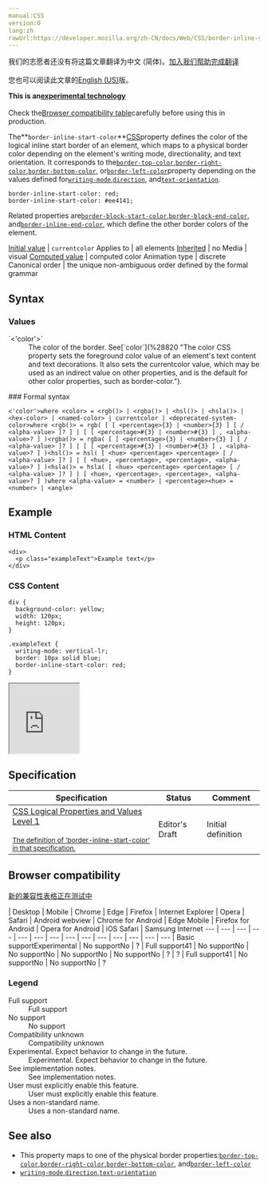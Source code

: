 ```yaml
---
manual:CSS
version:0
lang:zh
rawUrl:https://developer.mozilla.org/zh-CN/docs/Web/CSS/border-inline-start-color
---
```




<bdi>我们的志愿者还没有将这篇文章翻译为<bdi>中文 (简体)</bdi>。[加入我们帮助完成翻译](%29037 "")<br></br>您也可以阅读此文章的[English (US)](%28833 "")版。</bdi>






**This is an[experimental technology](%3404 "")**<br></br>Check the[Browser compatibility table](%29035 "")carefully before using this in production.





The**`border-inline-start-color`**[CSS](%427 "CSS")property defines the color of the logical inline start border of an element, which maps to a physical border color depending on the element&#39;s writing mode, directionality, and text orientation. It corresponds to the[`border-top-color`](%28828 "The border-top-color CSS property sets the color of an element's top border. Note that in many cases the shorthand CSS properties border-color or border-top are more convenient and preferable."),[`border-right-color`](%28829 "The border-right-color CSS property sets the color of an element's right border. Note that in many cases the shorthand CSS properties  border-color or border-right are more convenient and preferable."),[`border-bottom-color`](%28830 "The border-bottom-color CSS property sets the color of an element's bottom border. Note that in many cases the shorthand CSS properties border-color or border-bottom are more convenient and preferable."), or[`border-left-color`](%28831 "The border-left-color CSS property sets the color of an element's left border. Note that in many cases the shorthand CSS properties border-color or border-left are more convenient and preferable.")property depending on the values defined for[`writing-mode`](%28772 "The writing-mode CSS property defines whether lines of text are laid out horizontally or vertically, as well as the direction in which blocks progress."),[`direction`](%28805 "The direction CSS property sets the direction of text, table columns, and horizontal overflow."), and[`text-orientation`](%28806 "The text-orientation CSS property defines the orientation of the text characters in a line. This property only has an effect in vertical mode, that is, when writing-mode is not horizontal-tb. It is useful for controlling the display of languages that use vertical script, and also for making vertical table headers.").


```
border-inline-start-color: red;
border-inline-start-color: #ee4141;
```


Related properties are[`border-block-start-color`](%28832 "The border-block-start-color CSS property defines the color of the logical block-start border of an element, which maps to a physical border color depending on the element's writing mode, directionality, and text orientation. It corresponds to the border-top-color, border-right-color, border-bottom-color, or border-left-color property depending on the values defined for writing-mode, direction, and text-orientation."),[`border-block-end-color`](%28800 "The border-block-end-color CSS property defines the color of the logical block-end border of an element, which maps to a physical border color depending on the element's writing mode, directionality, and text orientation. It corresponds to the border-top-color, border-right-color, border-bottom-color, or border-left-color property depending on the values defined for writing-mode, direction, and text-orientation."), and[`border-inline-end-color`](%28834 "The border-inline-end-color CSS property defines the color of the logical inline-end border of an element, which maps to a physical border color depending on the element's writing mode, directionality, and text orientation. It corresponds to the border-top-color, border-right-color, border-bottom-color, or border-left-color property depending on the values defined for writing-mode, direction, and text-orientation."), which define the other border colors of the element.


[Initial value](%28552 "") | `currentcolor` 
Applies to | all elements 
[Inherited](%28555 "") | no 
Media | visual 
[Computed value](%28556 "") | computed color 
Animation type | discrete 
Canonical order | the unique non-ambiguous order defined by the formal grammar 


## Syntax<a name="Syntax"></a>

### Values<a name="Values"></a>
<dl><dt id=''>`<'color'>`</dt><dd>The color of the border. See[`color`](%28820 "The color CSS property sets the foreground color value of an element's text content and text decorations. It also sets the currentcolor value, which may be used as an indirect value on other properties, and is the default for other color properties, such as border-color.").</dd></dl>
### Formal syntax<a name="Formal_syntax"></a>

```
<'color'>where <color> = <rgb()> | <rgba()> | <hsl()> | <hsla()> | <hex-color> | <named-color> | currentcolor | <deprecated-system-color>where <rgb()> = rgb( [ [ <percentage>{3} | <number>{3} ] [ / <alpha-value> ]? ] | [ [ <percentage>#{3} | <number>#{3} ] , <alpha-value>? ] )<rgba()> = rgba( [ [ <percentage>{3} | <number>{3} ] [ / <alpha-value> ]? ] | [ [ <percentage>#{3} | <number>#{3} ] , <alpha-value>? ] )<hsl()> = hsl( [ <hue> <percentage> <percentage> [ / <alpha-value> ]? ] | [ <hue>, <percentage>, <percentage>, <alpha-value>? ] )<hsla()> = hsla( [ <hue> <percentage> <percentage> [ / <alpha-value> ]? ] | [ <hue>, <percentage>, <percentage>, <alpha-value>? ] )where <alpha-value> = <number> | <percentage><hue> = <number> | <angle>
```

## Example<a name="Example"></a>

### HTML Content<a name="HTML_Content"></a>

```
<div>
  <p class="exampleText">Example text</p>
</div>
```

### CSS Content<a name="CSS_Content"></a>

```
div {
  background-color: yellow;
  width: 120px;
  height: 120px;
}

.exampleText {
  writing-mode: vertical-lr;
  border: 10px solid blue;
  border-inline-start-color: red;
}
```


<iframe src='https://mdn.mozillademos.org/en-US/docs/Web/CSS/border-inline-start-color$samples/Example?revision=1315073' width='140' height='140'></iframe>



## Specification<a name="Specification"></a>

Specification | Status | Comment 
 ---  |  ---  |  ---  | 
[CSS Logical Properties and Values Level 1<br></br><small>The definition of &#39;border-inline-start-color&#39; in that specification.</small>](%29038 "") | Editor&#39;s Draft | Initial definition 


## Browser compatibility<a name="Browser_compatibility"></a>
[新的兼容性表格正在测试中<i></i>](%3360 "")

 | <abbr>Desktop<i></i></abbr> | <abbr>Mobile<i></i></abbr> 
 | <abbr>Chrome<i></i></abbr> | <abbr>Edge<i></i></abbr> | <abbr>Firefox<i></i></abbr> | <abbr>Internet Explorer<i></i></abbr> | <abbr>Opera<i></i></abbr> | <abbr>Safari<i></i></abbr> | <abbr>Android webview<i></i></abbr> | <abbr>Chrome for Android<i></i></abbr> | <abbr>Edge Mobile<i></i></abbr> | <abbr>Firefox for Android<i></i></abbr> | <abbr>Opera for Android<i></i></abbr> | <abbr>iOS Safari<i></i></abbr> | <abbr>Samsung Internet<i></i></abbr> 
 ---  |  ---  |  ---  |  ---  |  ---  |  ---  |  ---  |  ---  |  ---  |  ---  |  ---  |  ---  |  ---  |  ---  | 
Basic support<abbr>Experimental<i></i></abbr> | <abbr>No support</abbr>No | <abbr>?</abbr> | <abbr>Full support</abbr>41 | <abbr>No support</abbr>No | <abbr>No support</abbr>No | <abbr>No support</abbr>No | <abbr>No support</abbr>No | <abbr>?</abbr> | <abbr>?</abbr> | <abbr>Full support</abbr>41 | <abbr>No support</abbr>No | <abbr>No support</abbr>No | <abbr>?</abbr> 


### Legend<a name="Legend"></a>
<dl><dt id=''><abbr>Full support</abbr></dt><dd>Full support</dd><dt id=''><abbr>No support</abbr></dt><dd>No support</dd><dt id=''><abbr>Compatibility unknown</abbr></dt><dd>Compatibility unknown</dd><dt id=''><abbr>Experimental. Expect behavior to change in the future.<i></i></abbr></dt><dd>Experimental. Expect behavior to change in the future.</dd><dt id=''><abbr>See implementation notes.<i></i></abbr></dt><dd>See implementation notes.</dd><dt id=''><abbr>User must explicitly enable this feature.<i></i></abbr></dt><dd>User must explicitly enable this feature.</dd><dt id=''><abbr>Uses a non-standard name.<i></i></abbr></dt><dd>Uses a non-standard name.</dd></dl>

## See also<a name="See_also"></a>

* This property maps to one of the physical border properties:[`border-top-color`](%28828 "The border-top-color CSS property sets the color of an element's top border. Note that in many cases the shorthand CSS properties border-color or border-top are more convenient and preferable."),[`border-right-color`](%28829 "The border-right-color CSS property sets the color of an element's right border. Note that in many cases the shorthand CSS properties  border-color or border-right are more convenient and preferable."),[`border-bottom-color`](%28830 "The border-bottom-color CSS property sets the color of an element's bottom border. Note that in many cases the shorthand CSS properties border-color or border-bottom are more convenient and preferable."), and[`border-left-color`](%28831 "The border-left-color CSS property sets the color of an element's left border. Note that in many cases the shorthand CSS properties border-color or border-left are more convenient and preferable.")
* [`writing-mode`](%28772 "The writing-mode CSS property defines whether lines of text are laid out horizontally or vertically, as well as the direction in which blocks progress."),[`direction`](%28805 "The direction CSS property sets the direction of text, table columns, and horizontal overflow."),[`text-orientation`](%28806 "The text-orientation CSS property defines the orientation of the text characters in a line. This property only has an effect in vertical mode, that is, when writing-mode is not horizontal-tb. It is useful for controlling the display of languages that use vertical script, and also for making vertical table headers.")



